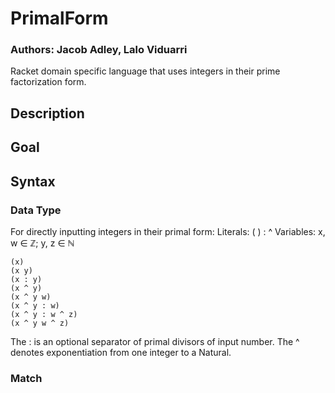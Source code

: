 # PrimalForm
### Authors: Jacob Adley, Lalo Viduarri

Racket domain specific language that uses integers in their prime factorization form.

## Description

## Goal

## Syntax

### Data Type
For directly inputting integers in their primal form:
Literals: ( ) : ^
Variables: x, w ∈ ℤ; y, z ∈ ℕ

```racket
(x)
(x y)
(x : y)
(x ^ y)
(x ^ y w)
(x ^ y : w)
(x ^ y : w ^ z)
(x ^ y w ^ z)
```

The : is an optional separator of primal divisors of input number.
The ^ denotes exponentiation from one integer to a Natural.

### Match
